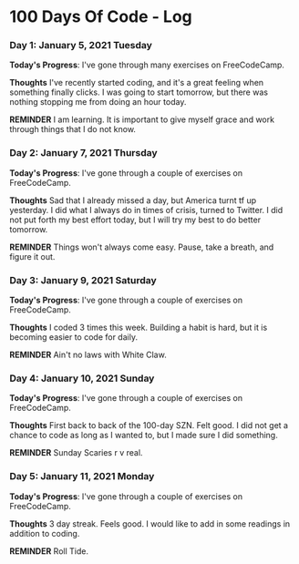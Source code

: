 # 100 Days Of Code - Log

<!-- ### Day 0: February 30, 2016 (Example 1)
##### (delete me or comment me out)

**Today's Progress**: Fixed CSS, worked on canvas functionality for the app.

**Thoughts:** I really struggled with CSS, but, overall, I feel like I am slowly getting better at it. Canvas is still new for me, but I managed to figure out some basic functionality.

**Link to work:** [Calculator App](http://www.example.com)

### Day 0: February 30, 2016 (Example 2)
##### (delete me or comment me out)

**Today's Progress**: Fixed CSS, worked on canvas functionality for the app.

**Thoughts**: I really struggled with CSS, but, overall, I feel like I am slowly getting better at it. Canvas is still new for me, but I managed to figure out some basic functionality.

**Link(s) to work**: [Calculator App](http://www.example.com)-->


### Day 1: January 5, 2021 Tuesday

**Today's Progress**: I've gone through many exercises on FreeCodeCamp.

**Thoughts** I've recently started coding, and it's a great feeling when something finally clicks. I was going to start tomorrow, but there was nothing stopping me from doing an hour today. 

**REMINDER** I am learning. It is important to give myself grace and work through things that I do not know. 

<!-- **Link(s) to work**
1. [Find the Longest Word in a String](https://www.freecodecamp.com/challenges/find-the-longest-word-in-a-string)
2. [Title Case a Sentence](https://www.freecodecamp.com/challenges/title-case-a-sentence)-->

### Day 2: January 7, 2021 Thursday

**Today's Progress**: I've gone through a couple of exercises on FreeCodeCamp.

**Thoughts** Sad that I already missed a day, but America turnt tf up yesterday. I did what I always do in times of crisis, turned to Twitter. 
I did not put forth my best effort today, but I will try my best to do better tomorrow. 

**REMINDER** Things won't always come easy. Pause, take a breath, and figure it out. 


### Day 3: January 9, 2021 Saturday

**Today's Progress**: I've gone through a couple of exercises on FreeCodeCamp.

**Thoughts** I coded 3 times this week. Building a habit is hard, but it is becoming easier to code for daily.  

**REMINDER** Ain't no laws with White Claw. 


### Day 4: January 10, 2021 Sunday

**Today's Progress**: I've gone through a couple of exercises on FreeCodeCamp.

**Thoughts** First back to back of the 100-day SZN. Felt good. I did not get a chance to code as long as I wanted to, but I made sure I did something.   

**REMINDER** Sunday Scaries r v real. 


### Day 5: January 11, 2021 Monday

**Today's Progress**: I've gone through a couple of exercises on FreeCodeCamp.

**Thoughts** 3 day streak. Feels good. I would like to add in some readings in addition to coding. 

**REMINDER** Roll Tide. 
